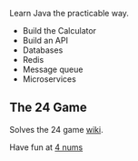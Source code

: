 Learn Java the practicable way.

- Build the Calculator
- Build an API
- Databases
- Redis
- Message queue
- Microservices

## The 24 Game
Solves the 24 game [wiki](https://en.wikipedia.org/wiki/24_Game).

Have fun at [4 nums](https://www.4nums.com/)
